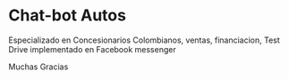# Chat-bot Autos
Especializado en Concesionarios Colombianos, ventas, financiacion, Test Drive implementado en Facebook messenger 

Muchas Gracias
